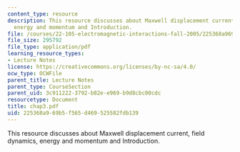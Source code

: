 ```yaml
---
content_type: resource
description: This resource discusses about Maxwell displacement current, field dynamics,
  energy and momentum and Introduction.
file: /courses/22-105-electromagnetic-interactions-fall-2005/225368a969b5f565d469525582fdb139_chap3.pdf
file_size: 295792
file_type: application/pdf
learning_resource_types:
- Lecture Notes
license: https://creativecommons.org/licenses/by-nc-sa/4.0/
ocw_type: OCWFile
parent_title: Lecture Notes
parent_type: CourseSection
parent_uid: 3c911222-3792-b82e-e969-b9d8cbc00cdc
resourcetype: Document
title: chap3.pdf
uid: 225368a9-69b5-f565-d469-525582fdb139
---
```

This resource discusses about Maxwell displacement current, field dynamics, energy and momentum and Introduction.